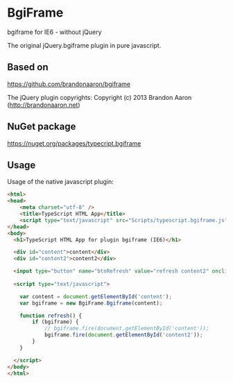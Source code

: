 BgiFrame
========

bgiframe for IE6 - without jQuery 

The original jQuery.bgiframe plugin in pure javascript.

Based on
--------

https://github.com/brandonaaron/bgiframe

The jQuery plugin copyrights:
Copyright (c) 2013 Brandon Aaron (http://brandonaaron.net)

NuGet package
-------------

https://nuget.org/packages/typecript.bgiframe

Usage
-----

Usage of the native javascript plugin:
```html
<html>
<head>
    <meta charset="utf-8" />
    <title>TypeScript HTML App</title>
    <script type="text/javascript" src="Scripts/typescript.bgiframe.js"></script>
</head>
<body>
  <h1>TypeScript HTML App for plugin bgiframe (IE6)</h1>

  <div id="content">content</div>
  <div id="content2">content2</div>

  <input type="button" name="btnRefresh" value="refresh content2" onclick="refresh();" />
  
  <script type="text/javascript">
```
  ```javascript
      var content = document.getElementById('content');
      var bgiframe = new BgiFrame.Bgiframe(content);

      function refresh() {
          if (bgiframe) {
              // bgiframe.fire(document.getElementById('content'));
              bgiframe.fire(document.getElementById('content2'));
          }
      }
  ```
```html
  </script>
</body>
</html>
```
